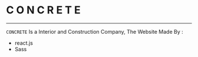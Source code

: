 # C O N C R E T E 

--------------------------------------------

` CONCRETE ` Is a Interior and Construction Company, The Website Made By :

- react.js
- Sass
